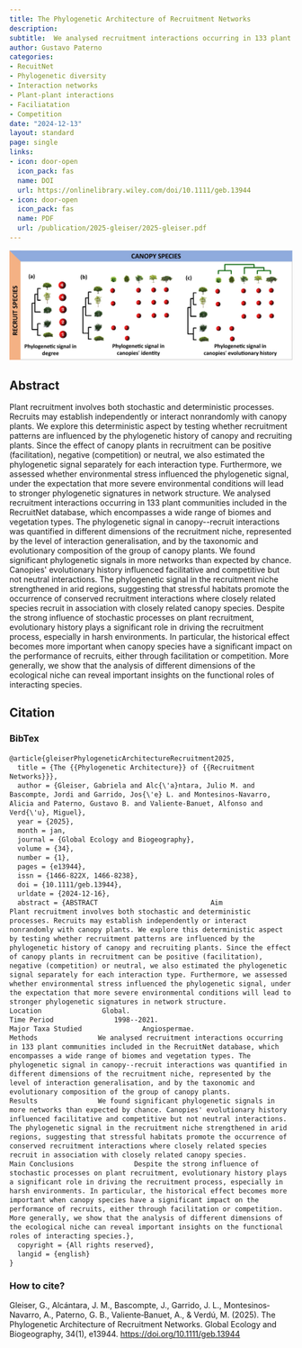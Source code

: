 ```yaml
---
title: The Phylogenetic Architecture of Recruitment Networks
description: 
subtitle:  We analysed recruitment interactions occurring in 133 plant communities included in the RecruitNet database, which encompasses a wide range of biomes and vegetation types.
author: Gustavo Paterno
categories:
- RecuitNet
- Phylogenetic diversity
- Interaction networks
- Plant-plant interactions
- Faciliatation
- Competition
date: "2024-12-13"
layout: standard
page: single
links:
- icon: door-open
  icon_pack: fas
  name: DOI
  url: https://onlinelibrary.wiley.com/doi/10.1111/geb.13944
- icon: door-open
  icon_pack: fas
  name: PDF
  url: /publication/2025-gleiser/2025-gleiser.pdf
---
```


![](images/geb13944-fig-0001-m.jpg)

## Abstract

Plant recruitment involves both stochastic and deterministic processes. Recruits may establish independently or interact nonrandomly with canopy plants. We explore this deterministic aspect by testing whether recruitment patterns are influenced by the phylogenetic history of canopy and recruiting plants. Since the effect of canopy plants in recruitment can be positive (facilitation), negative (competition) or neutral, we also estimated the phylogenetic signal separately for each interaction type. Furthermore, we assessed whether environmental stress influenced the phylogenetic signal, under the expectation that more severe environmental conditions will lead to stronger phylogenetic signatures in network structure. We analysed recruitment interactions occurring in 133 plant communities included in the RecruitNet database, which encompasses a wide range of biomes and vegetation types. The phylogenetic signal in canopy--recruit interactions was quantified in different dimensions of the recruitment niche, represented by the level of interaction generalisation, and by the taxonomic and evolutionary composition of the group of canopy plants. We found significant phylogenetic signals in more networks than expected by chance. Canopies' evolutionary history influenced facilitative and competitive but not neutral interactions. The phylogenetic signal in the recruitment niche strengthened in arid regions, suggesting that stressful habitats promote the occurrence of conserved recruitment interactions where closely related species recruit in association with closely related canopy species. Despite the strong influence of stochastic processes on plant recruitment, evolutionary history plays a significant role in driving the recruitment process, especially in harsh environments. In particular, the historical effect becomes more important when canopy species have a significant impact on the performance of recruits, either through facilitation or competition. More generally, we show that the analysis of different dimensions of the ecological niche can reveal important insights on the functional roles of interacting species.

## Citation

### BibTex

```         
@article{gleiserPhylogeneticArchitectureRecruitment2025,
  title = {The {{Phylogenetic Architecture}} of {{Recruitment Networks}}},
  author = {Gleiser, Gabriela and Alc{\'a}ntara, Julio M. and Bascompte, Jordi and Garrido, Jos{\'e} L. and Montesinos-Navarro, Alicia and Paterno, Gustavo B. and Valiente-Banuet, Alfonso and Verd{\'u}, Miguel},
  year = {2025},
  month = jan,
  journal = {Global Ecology and Biogeography},
  volume = {34},
  number = {1},
  pages = {e13944},
  issn = {1466-822X, 1466-8238},
  doi = {10.1111/geb.13944},
  urldate = {2024-12-16},
  abstract = {ABSTRACT                            Aim               Plant recruitment involves both stochastic and deterministic processes. Recruits may establish independently or interact nonrandomly with canopy plants. We explore this deterministic aspect by testing whether recruitment patterns are influenced by the phylogenetic history of canopy and recruiting plants. Since the effect of canopy plants in recruitment can be positive (facilitation), negative (competition) or neutral, we also estimated the phylogenetic signal separately for each interaction type. Furthermore, we assessed whether environmental stress influenced the phylogenetic signal, under the expectation that more severe environmental conditions will lead to stronger phylogenetic signatures in network structure.                                         Location               Global.                                         Time Period               1998--2021.                                         Major Taxa Studied               Angiospermae.                                         Methods               We analysed recruitment interactions occurring in 133 plant communities included in the RecruitNet database, which encompasses a wide range of biomes and vegetation types. The phylogenetic signal in canopy--recruit interactions was quantified in different dimensions of the recruitment niche, represented by the level of interaction generalisation, and by the taxonomic and evolutionary composition of the group of canopy plants.                                         Results               We found significant phylogenetic signals in more networks than expected by chance. Canopies' evolutionary history influenced facilitative and competitive but not neutral interactions. The phylogenetic signal in the recruitment niche strengthened in arid regions, suggesting that stressful habitats promote the occurrence of conserved recruitment interactions where closely related species recruit in association with closely related canopy species.                                         Main Conclusions               Despite the strong influence of stochastic processes on plant recruitment, evolutionary history plays a significant role in driving the recruitment process, especially in harsh environments. In particular, the historical effect becomes more important when canopy species have a significant impact on the performance of recruits, either through facilitation or competition. More generally, we show that the analysis of different dimensions of the ecological niche can reveal important insights on the functional roles of interacting species.},
  copyright = {All rights reserved},
  langid = {english}
}
```

### How to cite?

Gleiser, G., Alcántara, J. M., Bascompte, J., Garrido, J. L., Montesinos‐Navarro, A., Paterno, G. B., Valiente‐Banuet, A., & Verdú, M. (2025). The Phylogenetic Architecture of Recruitment Networks. Global Ecology and Biogeography, 34(1), e13944. https://doi.org/10.1111/geb.13944


